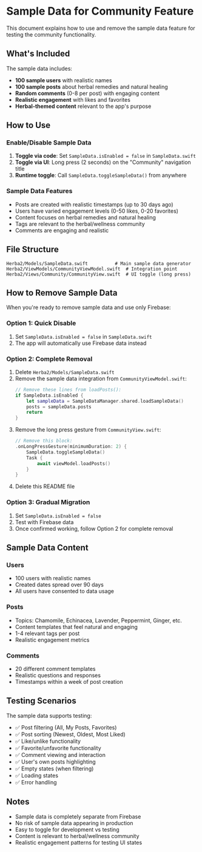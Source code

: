 # Sample Data for Community Feature

This document explains how to use and remove the sample data feature for testing the community functionality.

## What's Included

The sample data includes:
- **100 sample users** with realistic names
- **100 sample posts** about herbal remedies and natural healing
- **Random comments** (0-8 per post) with engaging content
- **Realistic engagement** with likes and favorites
- **Herbal-themed content** relevant to the app's purpose

## How to Use

### Enable/Disable Sample Data
1. **Toggle via code**: Set `SampleData.isEnabled = false` in `SampleData.swift`
2. **Toggle via UI**: Long press (2 seconds) on the "Community" navigation title
3. **Runtime toggle**: Call `SampleData.toggleSampleData()` from anywhere

### Sample Data Features
- Posts are created with realistic timestamps (up to 30 days ago)
- Users have varied engagement levels (0-50 likes, 0-20 favorites)
- Content focuses on herbal remedies and natural healing
- Tags are relevant to the herbal/wellness community
- Comments are engaging and realistic

## File Structure

```
Herba2/Models/SampleData.swift          # Main sample data generator
Herba2/ViewModels/CommunityViewModel.swift  # Integration point
Herba2/Views/Community/CommunityView.swift  # UI toggle (long press)
```

## How to Remove Sample Data

When you're ready to remove sample data and use only Firebase:

### Option 1: Quick Disable
1. Set `SampleData.isEnabled = false` in `SampleData.swift`
2. The app will automatically use Firebase data instead

### Option 2: Complete Removal
1. Delete `Herba2/Models/SampleData.swift`
2. Remove the sample data integration from `CommunityViewModel.swift`:
   ```swift
   // Remove these lines from loadPosts():
   if SampleData.isEnabled {
       let sampleData = SampleDataManager.shared.loadSampleData()
       posts = sampleData.posts
       return
   }
   ```
3. Remove the long press gesture from `CommunityView.swift`:
   ```swift
   // Remove this block:
   .onLongPressGesture(minimumDuration: 2) {
       SampleData.toggleSampleData()
       Task {
           await viewModel.loadPosts()
       }
   }
   ```
4. Delete this README file

### Option 3: Gradual Migration
1. Set `SampleData.isEnabled = false`
2. Test with Firebase data
3. Once confirmed working, follow Option 2 for complete removal

## Sample Data Content

### Users
- 100 users with realistic names
- Created dates spread over 90 days
- All users have consented to data usage

### Posts
- Topics: Chamomile, Echinacea, Lavender, Peppermint, Ginger, etc.
- Content templates that feel natural and engaging
- 1-4 relevant tags per post
- Realistic engagement metrics

### Comments
- 20 different comment templates
- Realistic questions and responses
- Timestamps within a week of post creation

## Testing Scenarios

The sample data supports testing:
- ✅ Post filtering (All, My Posts, Favorites)
- ✅ Post sorting (Newest, Oldest, Most Liked)
- ✅ Like/unlike functionality
- ✅ Favorite/unfavorite functionality
- ✅ Comment viewing and interaction
- ✅ User's own posts highlighting
- ✅ Empty states (when filtering)
- ✅ Loading states
- ✅ Error handling

## Notes

- Sample data is completely separate from Firebase
- No risk of sample data appearing in production
- Easy to toggle for development vs testing
- Content is relevant to herbal/wellness community
- Realistic engagement patterns for testing UI states 